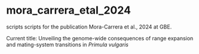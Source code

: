 # mora_carrera_etal_2024
scripts scripts for the publication Mora-Carrera et al., 2024 at GBE.

Current title: Unveiling the genome-wide consequences of range expansion and mating-system transitions in *Primula vulgaris*
